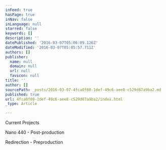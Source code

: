```yaml
---
inFeed: true
hasPage: true
inNav: false
inLanguage: null
starred: false
keywords: []
description: ''
datePublished: '2016-03-07T05:06:09.126Z'
dateModified: '2016-03-07T05:05:57.711Z'
authors: []
publisher:
  name: null
  domain: null
  url: null
  favicon: null
title: ''
author: []
sourcePath: _posts/2016-03-07-4fca0f80-1def-49c6-aee8-c529d87a9ba2.md
published: true
url: 4fca0f80-1def-49c6-aee8-c529d87a9ba2/index.html
_type: Article

---
```

Current Projects

Nano 440 - Post-production

Redirection - Preproduction